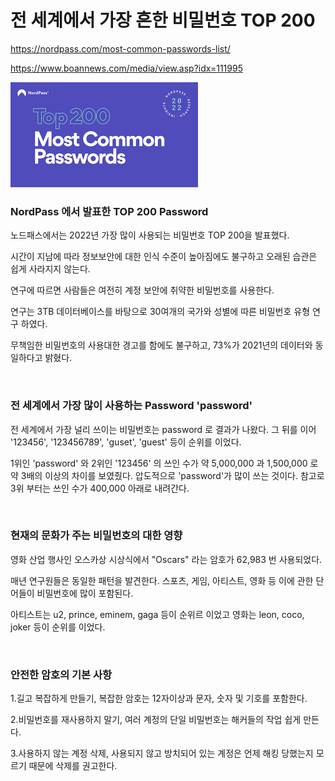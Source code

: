 # 전 세계에서 가장 흔한 비밀번호 TOP 200

https://nordpass.com/most-common-passwords-list/

https://www.boannews.com/media/view.asp?idx=111995

![](../img/NordPass%20most%20common%20password%20top%20200.png)

### NordPass 에서 발표한 TOP 200 Password
노드패스에서는 2022년 가장 많이 사용되는 비밀번호 TOP 200을 발표했다.

시간이 지남에 따라 정보보안에 대한 인식 수준이 높아짐에도 불구하고 오래된 습관은 쉽게 사라지지 않는다.

연구에 따르면 사람들은 여전히 계정 보안에 취약한 비밀번호를 사용한다.

연구는 3TB 데이터베이스를 바탕으로 30여개의 국가와 성별에 따른 비밀번호 유형 연구 하였다.

무책임한 비밀번호의 사용대한 경고를 함에도 불구하고, 73%가 2021년의 데이터와 동일하다고 밝혔다.

<br>

### 전 세계에서 가장 많이 사용하는 Password 'password'
전 세계에서 가장 널리 쓰이는 비밀번호는 password 로 결과가 나왔다. 그 뒤를 이어 '123456', '123456789', 'guset', 'guest' 등이 순위를 이었다.

1위인 'password' 와 2위인  '123456' 의 쓰인 수가 약 5,000,000 과 1,500,000 로 약 3배의 이상의 차이를 보였줬다. 압도적으로 'password'가 많이 쓰는 것이다. 참고로 3위 부터는 쓰인 수가 400,000 아래로 내려간다.

<br>

### 현재의 문화가 주는 비밀번호의 대한 영향
영화 산업 행사인 오스카상 시상식에서 "Oscars" 라는 암호가 62,983 번 사용되었다.

매년 연구원들은 동일한 패턴을 발견한다. 스포츠, 게임, 아티스트, 영화 등 이에 관한 단어들이 비밀번호에 많이 포함된다.

아티스트는 u2, prince, eminem, gaga 등이 순위르 이었고 영화는 leon, coco, joker 등이 순위를 이었다.

<br>

### 안전한 암호의 기본 사항
1.길고 복잡하게 만들기, 복잡한 암호는 12자이상과 문자, 숫자 및 기호를 포함한다.

2.비밀번호를 재사용하지 말기, 여러 계정의 단일 비밀번호는 해커들의 작업 쉽게 만든다.

3.사용하지 않는 계정 삭제, 사용되지 않고 방치되어 있는 계정은 언제 해킹 당했는지 모르기 때문에 삭제를 권고한다.